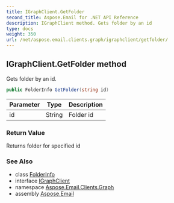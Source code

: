 ```yaml
---
title: IGraphClient.GetFolder
second_title: Aspose.Email for .NET API Reference
description: IGraphClient method. Gets folder by an id
type: docs
weight: 350
url: /net/aspose.email.clients.graph/igraphclient/getfolder/
---
```

## IGraphClient.GetFolder method

Gets folder by an id.

```csharp
public FolderInfo GetFolder(string id)
```

| Parameter | Type | Description |
| --- | --- | --- |
| id | String | Folder id |

### Return Value

Returns folder for specified id

### See Also

* class [FolderInfo](../../folderinfo/)
* interface [IGraphClient](../)
* namespace [Aspose.Email.Clients.Graph](../../igraphclient/)
* assembly [Aspose.Email](../../../)


